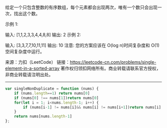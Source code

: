 给定一个只包含整数的有序数组，每个元素都会出现两次，唯有一个数只会出现一次，找出这个数。

示例 1:

输入: [1,1,2,3,3,4,4,8,8]
输出: 2
示例 2:

输入: [3,3,7,7,10,11,11]
输出: 10
注意: 您的方案应该在 O(log n)时间复杂度和 O(1)空间复杂度中运行。

来源：力扣（LeetCode）
链接：https://leetcode-cn.com/problems/single-element-in-a-sorted-array
著作权归领扣网络所有。商业转载请联系官方授权，非商业转载请注明出处。

--- 

```javascript
var singleNonDuplicate = function (nums) {
    if (nums.length==1) return nums[0]
    if (nums[0] !== nums[1])return nums[0]
    for(let i = 1; i<nums.length-1; i++) {
        if (nums[i-1] != nums[i]&& nums[i] != nums[i+1])return nums[i]
    }
    return nums[nums.length-1]
};
```